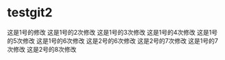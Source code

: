 # testgit2
这是1号的修改
这是1号的2次修改
这是1号的3次修改
这是1号的4次修改
这是1号的5次修改
这是1号的6次修改
这是2号的6次修改
这是2号的7次修改
这是1号的7次修改
这是2号的8次修改
